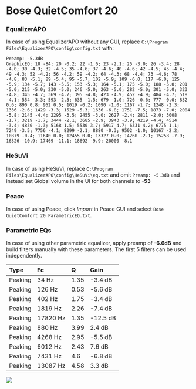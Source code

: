 # Bose QuietComfort 20

### EqualizerAPO
In case of using EqualizerAPO without any GUI, replace `C:\Program Files\EqualizerAPO\config\config.txt`
with:
```
Preamp: -5.3dB
GraphicEQ: 10 -84; 20 -0.2; 22 -1.6; 23 -2.1; 25 -3.0; 26 -3.4; 28 -4.0; 30 -4.3; 32 -4.5; 35 -4.6; 37 -4.6; 40 -4.6; 42 -4.5; 45 -4.4; 49 -4.3; 52 -4.2; 56 -4.2; 59 -4.2; 64 -4.3; 68 -4.4; 73 -4.6; 78 -4.8; 83 -5.1; 89 -5.4; 95 -5.7; 102 -5.9; 109 -6.0; 117 -6.0; 125 -5.9; 134 -5.7; 143 -5.5; 153 -5.3; 164 -5.1; 175 -5.0; 188 -5.0; 201 -5.0; 215 -5.0; 230 -5.0; 246 -5.0; 263 -5.0; 282 -5.0; 301 -5.0; 323 -4.8; 345 -4.7; 369 -4.7; 395 -4.8; 423 -4.9; 452 -4.9; 484 -4.7; 518 -4.1; 554 -3.3; 593 -2.3; 635 -1.5; 679 -1.0; 726 -0.6; 777 -0.0; 832 0.6; 890 0.8; 952 0.5; 1019 -0.2; 1090 -1.0; 1167 -1.7; 1248 -2.3; 1336 -2.6; 1429 -3.3; 1529 -5.3; 1636 -6.8; 1751 -7.5; 1873 -7.0; 2004 -5.8; 2145 -4.4; 2295 -3.5; 2455 -3.0; 2627 -2.4; 2811 -2.0; 3008 -1.7; 3219 -1.7; 3444 -2.1; 3685 -2.9; 3943 -3.9; 4219 -4.4; 4514 -3.4; 4830 -1.3; 5168 1.5; 5530 3.7; 5917 4.7; 6331 4.2; 6775 1.1; 7249 -3.5; 7756 -4.1; 8299 -2.1; 8880 -0.3; 9502 -1.0; 10167 -2.2; 10879 -0.4; 11640 0.0; 12455 0.0; 13327 0.0; 14260 -2.1; 15258 -7.9; 16326 -10.9; 17469 -11.1; 18692 -9.9; 20000 -8.1
```

### HeSuVi
In case of using HeSuVi, replace `C:\Program Files\EqualizerAPO\config\HeSuVi\eq.txt` and omit `Preamp:
-5.3dB` and instead set Global volume in the UI for both channels to **-53**

### Peace
In case of using Peace, click *Import* in Peace GUI and select `Bose QuietComfort 20 ParametricEQ.txt`.

### Parametric EQs
In case of using other parametric equalizer, apply preamp of **-6.6dB** and build filters manually with
these parameters. The first 5 filters can be used independently.

| Type    | Fc       |    Q | Gain     |
|:--------|:---------|:-----|:---------|
| Peaking | 34 Hz    | 1.35 | -3.4 dB  |
| Peaking | 126 Hz   | 0.53 | -5.6 dB  |
| Peaking | 402 Hz   | 1.75 | -3.4 dB  |
| Peaking | 1819 Hz  | 2.26 | -7.4 dB  |
| Peaking | 17820 Hz | 1.35 | -12.5 dB |
| Peaking | 880 Hz   | 3.99 | 2.4 dB   |
| Peaking | 4268 Hz  | 2.95 | -5.5 dB  |
| Peaking | 6012 Hz  | 2.43 | 7.6 dB   |
| Peaking | 7431 Hz  | 4.6  | -6.8 dB  |
| Peaking | 13087 Hz | 4.58 | 3.3 dB   |

![](https://raw.githubusercontent.com/jaakkopasanen/AutoEq/master/results/oratory1990/harman_in-ear_2017-1/Bose%20QuietComfort%2020/Bose%20QuietComfort%2020.png)
